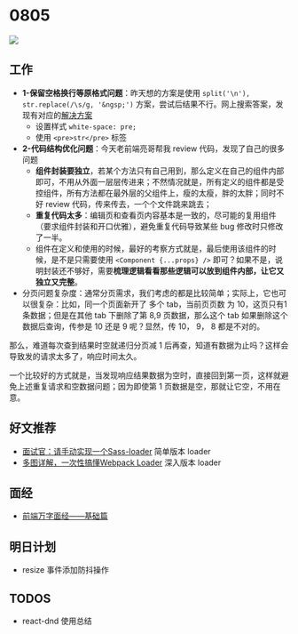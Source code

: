 
# 0805

![](http://h2.ioliu.cn/bing/AmmoniteShell_ZH-CN9232274077_1920x1080.jpg)

## 工作

- **1-保留空格换行等原格式问题**：昨天想的方案是使用 `split('\n'), str.replace(/\s/g, '&ngsp;')` 方案，尝试后结果不行。网上搜索答案，发现有对应的[解决方案](https://www.cnblogs.com/niyan/p/14144889.html?ivk_sa=1024320u)
  - 设置样式 `white-space: pre;`
  - 使用 `<pre>str</pre>` 标签
- **2-代码结构优化问题**：今天老前端亮哥帮我 review 代码，发现了自己的很多问题
  - **组件封装要独立**，若某个方法只有自己用到，那么定义在自己的组件内部即可，不用从外面一层层传进来；不然情况就是，所有定义的组件都是受控组件，所有方法都在最外层的父组件上，瘦的太瘦，胖的太胖；同时不好 review 代码，传来传去，一个个文件跳来跳去；
  - **重复代码太多**：编辑页和查看页内容基本是一致的，尽可能的复用组件（要求组件封装和开口优雅），避免重复代码导致某些 bug 修改时只修改了一半。
  - 组件在定义和使用的时候，最好的考察方式就是，最后使用该组件的时候，是不是只需要使用 `<Component {...props} />` 即可？如果不是，说明封装还不够好，需要**梳理逻辑看看那些逻辑可以放到组件内部，让它又独立又完整**。
- 分页问题复杂度：通常分页需求，我们考虑的都是比较简单；实际上，它也可以很复杂：比如，同一个页面新开了 多个 tab，当前页页数 为 10，这页只有1条数据；但是在其他 tab 下删除了第 8,9 页数据，那么这个 tab 如果删除这个数据后查询，传参是 10 还是 9 呢？显然，传 10， 9， 8 都是不对的。

那么，难道每次查到结果时空就递归分页减 1 后再查，知道有数据为止吗？这样会导致发的请求太多了，响应时间太久。

一个比较好的方式就是，当发现响应结果数据为空时，直接回到第一页，这样就避免上述重复请求和空数据问题；因为即使第 1 页数据是空，那就让它空，不用在意。



## 好文推荐

- [面试官：请手动实现一个Sass-loader](https://juejin.cn/post/6989461400535973896) 简单版本 loader
- [多图详解，一次性搞懂Webpack Loader](https://juejin.cn/post/6992754161221632030) 深入版本 loader

## 面经

- [前端万字面经——基础篇](https://juejin.cn/post/6992767550543265829)

## 明日计划

- resize 事件添加防抖操作

## TODOS

- react-dnd 使用总结